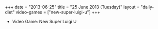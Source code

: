 +++
date = "2013-06-25"
title = "25 June 2013 (Tuesday)"
layout = "daily-diet"
video-games = ["new-super-luigi-u"]
+++


* Video Game: New Super Luigi U